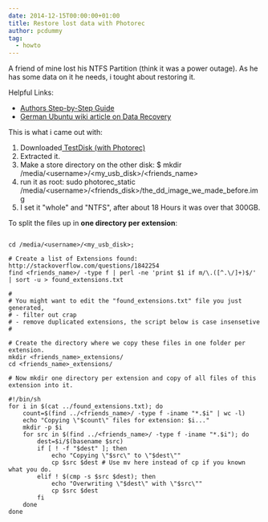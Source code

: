 ```yaml
---
date: 2014-12-15T00:00:00+01:00
title: Restore lost data with Photorec
author: pcdummy
tag:
  - howto
---
```


A friend of mine lost his NTFS Partition (think it was a power outage). As he has some data on it he needs, i tought about restoring it.
<!--more-->
Helpful Links:

*   [Authors Step-by-Step Guide](http://www.cgsecurity.org/wiki/PhotoRec_Step_By_Step)
*   [German Ubuntu wiki article on Data Recovery](http://wiki.ubuntuusers.de/Datenrettung)

This is what i came out with:

1.  Downloaded[ TestDisk (with Photorec)](http://www.cgsecurity.org/wiki/TestDisk_Download "TestDisk download")
2.  Extracted it.
3.  Make a store directory on the other disk: $ mkdir /media/&lt;username&gt;/&lt;my_usb_disk&gt;/&lt;friends_name&gt;
4.  run it as root: sudo photorec_static /media/&lt;username&gt;/&lt;friends_disk&gt;/the_dd_image_we_made_before.img
5.  I set it &quot;whole&quot; and &quot;NTFS&quot;, after about 18 Hours it was over that 300GB.

To split the files up in **one directory per extension**:

<pre><code class="bash">
cd /media/&lt;username&gt;/&lt;my_usb_disk&gt;;

# Create a list of Extensions found: http://stackoverflow.com/questions/1842254
find &lt;friends_name&gt;/ -type f | perl -ne &#39;print $1 if m/\.([^.\/]+)$/&#39; | sort -u &gt; found_extensions.txt

#
# You might want to edit the &quot;found_extensions.txt&quot; file you just generated,
# - filter out crap
# - remove duplicated extensions, the script below is case insensetive
#

# Create the directory where we copy these files in one folder per extension.
mkdir &lt;friends_name&gt;_extensions/
cd &lt;friends_name&gt;_extensions/

# Now mkdir one directory per extension and copy of all files of this extension into it.

#!/bin/sh
for i in $(cat ../found_extensions.txt); do
    count=$(find ../&lt;friends_name&gt;/ -type f -iname &quot;*.$i&quot; | wc -l)
    echo &quot;Copying \&quot;$count\&quot; files for extension: $i...&quot;
    mkdir -p $i
    for src in $(find ../&lt;friends_name&gt;/ -type f -iname &quot;*.$i&quot;); do
        dest=$i/$(basename $src)
        if [ ! -f "$dest" ]; then
            echo &quot;Copying \&quot;$src\&quot; to \&quot;$dest\&quot;&quot;
            cp $src $dest # Use mv here instead of cp if you known what you do.
        elif ! $(cmp -s $src $dest); then
            echo &quot;Overwriting \&quot;$dest\&quot; with \&quot;$src\&quot;&quot;
            cp $src $dest
        fi
    done
done
</code></pre>
